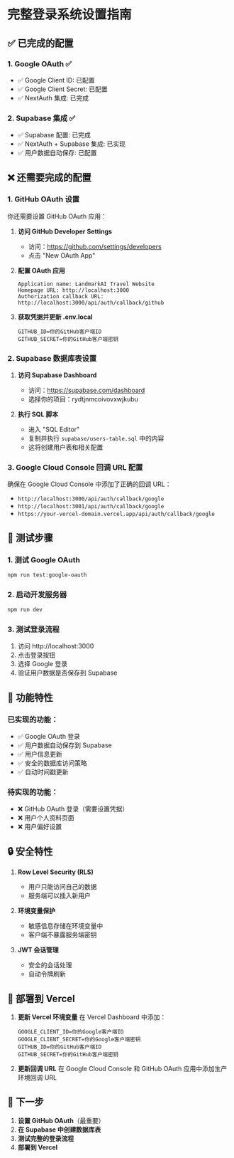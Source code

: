 # 完整登录系统设置指南

## ✅ 已完成的配置

### 1. Google OAuth ✅
- ✅ Google Client ID: 已配置
- ✅ Google Client Secret: 已配置
- ✅ NextAuth 集成: 已完成

### 2. Supabase 集成 ✅
- ✅ Supabase 配置: 已完成
- ✅ NextAuth + Supabase 集成: 已实现
- ✅ 用户数据自动保存: 已配置

## ❌ 还需要完成的配置

### 1. GitHub OAuth 设置
你还需要设置 GitHub OAuth 应用：

1. **访问 GitHub Developer Settings**
   - 访问：https://github.com/settings/developers
   - 点击 "New OAuth App"

2. **配置 OAuth 应用**
   ```
   Application name: LandmarkAI Travel Website
   Homepage URL: http://localhost:3000
   Authorization callback URL: http://localhost:3000/api/auth/callback/github
   ```

3. **获取凭据并更新 .env.local**
   ```env
   GITHUB_ID=你的GitHub客户端ID
   GITHUB_SECRET=你的GitHub客户端密钥
   ```

### 2. Supabase 数据库表设置

1. **访问 Supabase Dashboard**
   - 访问：https://supabase.com/dashboard
   - 选择你的项目：rydtjnmcoivovxwjkubu

2. **执行 SQL 脚本**
   - 进入 "SQL Editor"
   - 复制并执行 `supabase/users-table.sql` 中的内容
   - 这将创建用户表和相关配置

### 3. Google Cloud Console 回调 URL 配置

确保在 Google Cloud Console 中添加了正确的回调 URL：
- `http://localhost:3000/api/auth/callback/google`
- `http://localhost:3001/api/auth/callback/google`
- `https://your-vercel-domain.vercel.app/api/auth/callback/google`

## 🧪 测试步骤

### 1. 测试 Google OAuth
```bash
npm run test:google-oauth
```

### 2. 启动开发服务器
```bash
npm run dev
```

### 3. 测试登录流程
1. 访问 http://localhost:3000
2. 点击登录按钮
3. 选择 Google 登录
4. 验证用户数据是否保存到 Supabase

## 🔧 功能特性

### 已实现的功能：
- ✅ Google OAuth 登录
- ✅ 用户数据自动保存到 Supabase
- ✅ 用户信息更新
- ✅ 安全的数据库访问策略
- ✅ 自动时间戳更新

### 待实现的功能：
- ❌ GitHub OAuth 登录（需要设置凭据）
- ❌ 用户个人资料页面
- ❌ 用户偏好设置

## 🔒 安全特性

1. **Row Level Security (RLS)**
   - 用户只能访问自己的数据
   - 服务端可以插入新用户

2. **环境变量保护**
   - 敏感信息存储在环境变量中
   - 客户端不暴露服务端密钥

3. **JWT 会话管理**
   - 安全的会话处理
   - 自动令牌刷新

## 🚀 部署到 Vercel

1. **更新 Vercel 环境变量**
   在 Vercel Dashboard 中添加：
   ```
   GOOGLE_CLIENT_ID=你的Google客户端ID
   GOOGLE_CLIENT_SECRET=你的Google客户端密钥
   GITHUB_ID=你的GitHub客户端ID
   GITHUB_SECRET=你的GitHub客户端密钥
   ```

2. **更新回调 URL**
   在 Google Cloud Console 和 GitHub OAuth 应用中添加生产环境回调 URL

## 📝 下一步

1. **设置 GitHub OAuth**（最重要）
2. **在 Supabase 中创建数据库表**
3. **测试完整的登录流程**
4. **部署到 Vercel** 